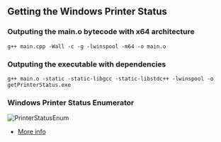 ## Getting the Windows Printer Status

### Outputing the main.o bytecode with x64 architecture
```
g++ main.cpp -Wall -c -g -lwinspool -m64 -o main.o
```
### Outputing the executable with dependencies
```
g++ main.o -static -static-libgcc -static-libstdc++ -lwinspool -o getPrinterStatus.exe
```
### Windows Printer Status Enumerator

![PrinterStatusEnum](https://raw.githubusercontent.com/vmontanheiro/printer-status/master/icons/status.png)

- [More info](https://docs.microsoft.com/pt-br/dotnet/api/system.printing.printqueuestatus?view=netcore-3.1)

